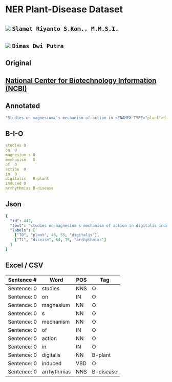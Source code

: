 # NER Plant-Disease Dataset

## <img src="https://img.icons8.com/external-smashingstocks-flat-smashing-stocks/64/000000/external-manager-hotel-smashingstocks-flat-smashing-stocks-2.png"/> **`Slamet Riyanto S.Kom., M.M.S.I.`**

## <img src="https://img.icons8.com/external-fauzidea-flat-fauzidea/64/undefined/external-man-avatar-avatar-fauzidea-flat-fauzidea.png"/> **`Dimas Dwi Putra`**

## Original
## [National Center for Biotechnology Information (NCBI)](https://www.ncbi.nlm.nih.gov/pmc/articles/PMC6713337/) 

## Annotated
```yaml
"Studies on magnesium\'s mechanism of action in <ENAMEX TYPE="plant">digitalis</ENAMEX> -induced <ENAMEX TYPE="disease">arrhythmias</ENAMEX> ."
```

## B-I-O
```yaml
studies	O
on	O
magnesium s	O
mechanism	O
of	O
action	O
in	O
digitalis	B-plant
induced	O
arrhythmias	B-disease
```

## Json
```yaml
{
  "id": 447, 
  "text": "studies on magnesium s mechanism of action in digitalis induced arrhythmias", 
  "labels": [
    ["T0", "plant", 46, 55, "digitalis"], 
    ["T1", "disease", 64, 75, "arrhythmias"]
  ]
}
```

## Excel / CSV

| Sentence #  | Word        | POS | Tag       |
| ----------- | ----------- | --- | --------- |
| Sentence: 0 | studies     | NNS | O         |
| Sentence: 0 | on          | IN  | O         |
| Sentence: 0 | magnesium   | NN  | O         |
| Sentence: 0 | s           | NN  | O         |
| Sentence: 0 | mechanism   | NN  | O         |
| Sentence: 0 | of          | IN  | O         |
| Sentence: 0 | action      | NN  | O         |
| Sentence: 0 | in          | IN  | O         |
| Sentence: 0 | digitalis   | NN  | B-plant   |
| Sentence: 0 | induced     | VBD | O         |
| Sentence: 0 | arrhythmias | NNS | B-disease |